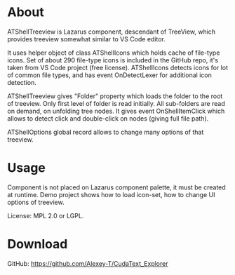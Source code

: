 # About

ATShellTreeview is Lazarus component, descendant of TreeView, which provides treeview somewhat similar to VS Code editor.

It uses helper object of class ATShellIcons which holds cache of file-type icons. Set of about 290 file-type icons is included in the GitHub repo, it's taken from VS Code project (free license). ATShellIcons detects icons for lot of common file types, and has event OnDetectLexer for additional icon detection.

ATShellTreeview gives "Folder" property which loads the folder to the root of treeview. Only first level of folder is read initially. All sub-folders are read on demand, on unfolding tree nodes.
It gives event OnShellItemClick which allows to detect click and double-click on nodes (giving full file path).

ATShellOptions global record allows to change many options of that treeview.

# Usage

Component is not placed on Lazarus component palette, it must be created at runtime.
Demo project shows how to load icon-set, how to change UI options of treeview.

License: MPL 2.0 or LGPL.

# Download

GitHub: https://github.com/Alexey-T/CudaText_Explorer
